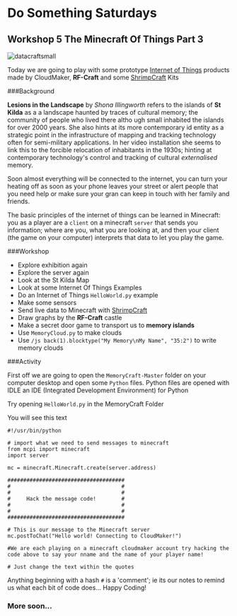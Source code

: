 # Do Something Saturdays

## Workshop 5 The Minecraft Of Things Part 3

![datacraftsmall](https://cloud.githubusercontent.com/assets/128456/11318314/69cdaf12-9044-11e5-8ff5-a6b169b36fcc.png)


Today we are going to play with some prototype [Internet of Things](https://en.wikipedia.org/wiki/Internet_of_Things) products made by CloudMaker, **RF-Craft** and some [ShrimpCraft](https://github.com/cheapjack/ShrimpCraft) Kits

###Background

**Lesions in the Landscape** by *Shona Illingworth* refers to the islands of **St Kilda** as a a landscape haunted by traces of cultural memory; the community of people who lived there altho
ugh small inhabited the islands for over 2000 years. She also hints at its more contemporary id
entity as a strategic point in the infrastructure of mapping and tracking technology often for semi-military applications. In her video installation she seems to link this to the forcible relocation of inhabitants in the 1930s; hinting at contemporary technology's control and tracking of cultural *externalised* memory. 

Soon almost everything will be connected to the internet, you can turn your heating off as soon as your phone leaves your street or alert people that you need help or make sure your gran can keep in touch with her family and friends.

The basic principles of the internet of things can be learned in Minecraft: you as a player are a `client` on a minecraft `server` that sends you information; where are you, what you are looking at, and then your client (the game on your computer) interprets that data to let you play the game.

###Workshop

 * Explore exhibition again
 * Explore the server again
 * Look at the St Kilda Map
 * Look at some Internet Of Things Examples
 * Do an Internet of Things `HelloWorld.py` example
 * Make some sensors
 * Send live data to Minecraft with [ShrimpCraft](https://github.com/cheapjack/ShrimpCraft)
 * Draw graphs by the **RF-Craft** castle
 * Make a secret door game to transport us to **memory islands**
 * Use `MemoryCloud.py` to make clouds
 * Use `/js back(1).blocktype("My Memory\nMy Name", "35:2")` to write memory clouds

###Activity

First off we are going to open the `MemoryCraft-Master` folder on your computer desktop and open some `Python` files. Python files are opened with IDLE an IDE (Integrated Development Environment) for Python

Try opening `HelloWorld.py` in the MemoryCraft Folder 

You will see this text
```
#!/usr/bin/python

# import what we need to send messages to minecraft
from mcpi import minecraft
import server

mc = minecraft.Minecraft.create(server.address)

#####################################
#                                   #
#                                   #
#     Hack the message code!        #
#                                   #
#                                   #
#####################################

# This is our message to the Minecraft server
mc.postToChat("Hello world! Connecting to CloudMaker!")

#We are each playing on a minecraft cloudmaker account try hacking the code above to say your nname and the name of your player name!

# Just change the text within the quotes
```

Anything beginning with a hash `#` is a 'comment'; ie its our notes to remind us what each bit of code does... Happy Coding!

### More soon...  

